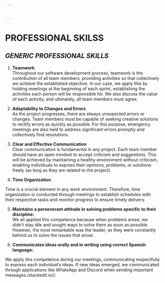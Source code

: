 ```yaml
---


---
```


<h1 id="professional-skilss">PROFESSIONAL SKILSS</h1>
<h2 id="generic-professional-skills"><em><strong>GENERIC PROFESSIONAL SKILLS</strong></em></h2>
<ol>
<li>
<p><strong>Teamwork</strong><br>
Throughout our software development process, teamwork is the contribution of all team members, providing activities so that collectively we achieve the established objective. In our case, we apply this by holding meetings at the beginning of each sprint, establishing the activities each person will be responsible for. We also discuss the value of each activity, and ultimately, all team members must agree.</p>
</li>
<li>
<p><strong>Adaptability to Changes and Errors</strong><br>
As the project progresses, there are always unexpected errors or changes. Team members must be capable of seeking creative solutions to rectify errors as quickly as possible. For this purpose, emergency meetings are also held to address significant errors promptly and collectively find resolutions.</p>
</li>
<li>
<p><strong>Clear and Effective Communication</strong><br>
Clear communication is fundamental in any project. Each team member should have an open mindset to accept criticism and suggestions. This will be achieved by maintaining a healthy environment without criticism, enabling individuals to express their opinions, problems, or solutions freely (as long as they are related to the project).</p>
</li>
<li>
<p><strong>Time Organization</strong></p>
</li>
</ol>
<p>Time is a crucial element in any work environment. Therefore, time organization is conducted through meetings to establish schedules with their respective tasks and monitor progress to ensure timely delivery.</p>
<ol start="5">
<li>
<p><strong>Maintains a perseverant attitude in solving problems specific to their discipline:</strong><br>
We all applied this competence because when problems arose, we didn’t stay idle and sought ways to solve them as soon as possible. However, the most remarkable was the leader, as they were constantly behind us to solve the issues that arose.</p>
</li>
<li>
<p><strong>Communicates ideas orally and in writing using correct Spanish language:</strong></p>
</li>
</ol>
<p>We apply this competence during our meetings, communicating respectfully to express each individual’s ideas. If new ideas emerged, we communicated through applications like WhatsApp and Discord when sending important messages./stackedit.io/).</p>

